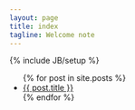```yaml
---
layout: page
title: index
tagline: Welcome note
---
```

{% include JB/setup %}

<ul class="blank-list">
	{% for post in site.posts %}
		<li>
			<span>
		   		<a href="{{ post.url }}">
		   			{{ post.title }}
		    	</a>
	    	</span>
	    </li>
	{% endfor %}
</ul>

